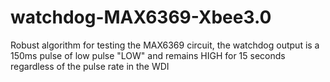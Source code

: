 # watchdog-MAX6369-Xbee3.0
Robust algorithm for testing the MAX6369 circuit, the watchdog output is a 150ms pulse of low pulse "LOW" and remains HIGH for 15 seconds regardless of the pulse rate in the WDI
